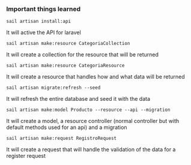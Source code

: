 ### Important things learned

`sail artisan install:api`

It will active the API for laravel

`sail artisan make:resource CategoriaCollection`

It will create a collection for the resource that will be returned

`sail artisan make:resource CategoriaResource`

It will create a resource that handles how and what data will be returned

`sail artisan migrate:refresh --seed`

It will refresh the entire database and seed it with the data

`sail artisan make:model Producto --resource --api --migration`

It will create a model, a resource controller (normal controller but with default methods used for an api) and a migration

`sail artisan make:request RegistroRequest`

It will create a request that will handle the validation of the data for a register request